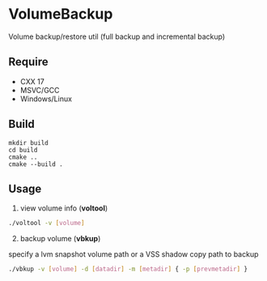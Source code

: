 # VolumeBackup
Volume backup/restore util (full backup and incremental backup)

## Require
 - CXX 17
 - MSVC/GCC
 - Windows/Linux

## Build
```
mkdir build
cd build
cmake ..
cmake --build .
```

## Usage
1. view volume info (**voltool**)
```bash
./voltool -v [volume]
```

2. backup volume (**vbkup**)

specify a lvm snapshot volume path or a VSS shadow copy path to backup
```bash
./vbkup -v [volume] -d [datadir] -m [metadir] { -p [prevmetadir] }
```